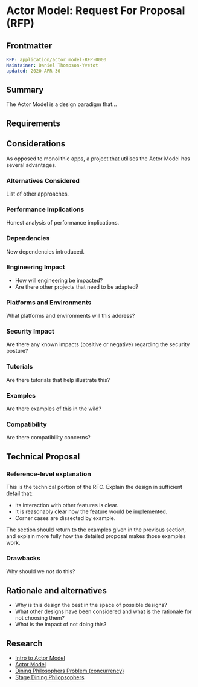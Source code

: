# Actor Model: Request For Proposal (RFP)
[RFP]: #RFP

## Frontmatter
[frontmatter]: #frontmatter

```yaml
RFP: application/actor_model-RFP-0000
Maintainer: Daniel Thompson-Yvetot
updated: 2020-APR-30
```

## Summary
[summary]: #summary

The Actor Model is a design paradigm that...


## Requirements
[requirements]: #requirements


## Considerations
[considerations]: #considerations

As opposed to monolithic apps, a project that utilises the Actor Model has several advantages.

### Alternatives Considered
[alternatives]: #alternatives

List of other approaches.

### Performance Implications
[performance]: #performance

Honest analysis of performance implications.

### Dependencies
[dependencies]: #dependencies

New dependencies introduced.

### Engineering Impact
[engineering-impact]: #engineering-impact
- How will engineering be impacted?
- Are there other projects that need to be adapted?

### Platforms and Environments
[platforms]: #platforms

What platforms and environments will this address?

### Security Impact
[security]: #security

Are there any known impacts (positive or negative) regarding the security posture?

### Tutorials
[tutorials]: #tutorials

Are there tutorials that help illustrate this?

### Examples
[examples]: #examples

Are there examples of this in the wild?

### Compatibility
[compatibility]: #compatibility

Are there compatibility concerns?


## Technical Proposal
[technical-proposal]: #technical-proposal

### Reference-level explanation
[reference-level-explanation]: #reference-level-explanation

This is the technical portion of the RFC. Explain the design in sufficient detail that:

- Its interaction with other features is clear.
- It is reasonably clear how the feature would be implemented.
- Corner cases are dissected by example.

The section should return to the examples given in the previous section, and explain more fully how the detailed proposal makes those examples work.

### Drawbacks
[drawbacks]: #drawbacks

Why should we *not* do this?

## Rationale and alternatives
[rationale-and-alternatives]: #rationale-and-alternatives

- Why is this design the best in the space of possible designs?
- What other designs have been considered and what is the rationale for not choosing them?
- What is the impact of not doing this?

## Research
[research]: #research

- [Intro to Actor Model](https://mattferderer.com/what-is-the-actor-model-and-when-should-you-use-it)
- [Actor Model](https://en.wikipedia.org/wiki/Actor_model)
- [Dining Philosophers Problem (concurrency)](https://en.wikipedia.org/wiki/Dining_philosophers_problem)
- [Stage Dining Philopsophers ](https://gitlab.com/encounter-vtt/stage/stage-core/-/blob/master/examples/philosophers.rs)